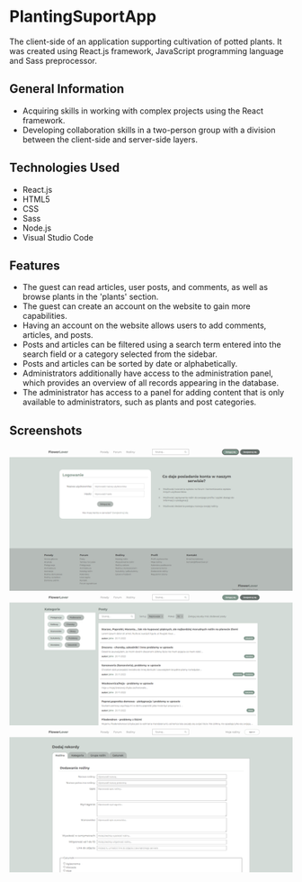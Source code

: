 # PlantingSuportApp
The client-side of an application supporting cultivation of potted plants. It was created using React.js framework, JavaScript programming language and Sass preprocessor.

## General Information
- Acquiring skills in working with complex projects using the React framework.
- Developing collaboration skills in a two-person group with a division between the client-side and server-side layers.

## Technologies Used
- React.js
- HTML5
- CSS
- Sass
- Node.js
- Visual Studio Code

## Features
- The guest can read articles, user posts, and comments, as well as browse plants in the 'plants' section.
- The guest can create an account on the website to gain more capabilities.
- Having an account on the website allows users to add comments, articles, and posts. 
- Posts and articles can be filtered using a search term entered into the search field or a category selected from the sidebar.
- Posts and articles can be sorted by date or alphabetically.
- Administrators additionally have access to the administration panel, which provides an overview of all records appearing in the database.
- The administrator has access to a panel for adding content that is only available to administrators, such as plants and post categories.

## Screenshots
![Example screenshot](./img/screenshot.png)
![Example screenshot](./img/screenshot2.png)
![Example screenshot](./img/screenshot3.png)